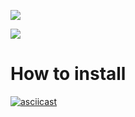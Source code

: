 <a href="https://codeclimate.com/github/codeclimate/codeclimate/maintainability"><img src="https://api.codeclimate.com/v1/badges/a99a88d28ad37a79dbf6/maintainability" /></a>

![](https://github.com/temir-cs/frontend-project-lvl1/workflows/Launch%20linter%20on%20push/badge.svg)

# How to install
[![asciicast](https://asciinema.org/a/BBoKfOsSKLEKhXcUuVfg6VRXS.svg)](https://asciinema.org/a/BBoKfOsSKLEKhXcUuVfg6VRXS)